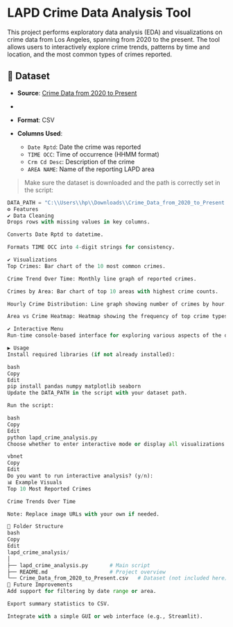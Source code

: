 # LAPD Crime Data Analysis Tool

This project performs exploratory data analysis (EDA) and visualizations on crime data from Los Angeles, spanning from 2020 to the present. The tool allows users to interactively explore crime trends, patterns by time and location, and the most common types of crimes reported.

## 📂 Dataset

- **Source**: [Crime Data from 2020 to Present](https://data.lacity.org/)

- 
- **Format**: CSV
- **Columns Used**:
  - `Date Rptd`: Date the crime was reported
  - `TIME OCC`: Time of occurrence (HHMM format)
  - `Crm Cd Desc`: Description of the crime
  - `AREA NAME`: Name of the reporting LAPD area

> Make sure the dataset is downloaded and the path is correctly set in the script:
```python
DATA_PATH = "C:\\Users\\hp\\Downloads\\Crime_Data_from_2020_to_Present.csv"
⚙️ Features
✔️ Data Cleaning
Drops rows with missing values in key columns.

Converts Date Rptd to datetime.

Formats TIME OCC into 4-digit strings for consistency.

✔️ Visualizations
Top Crimes: Bar chart of the 10 most common crimes.

Crime Trend Over Time: Monthly line graph of reported crimes.

Crimes by Area: Bar chart of top 10 areas with highest crime counts.

Hourly Crime Distribution: Line graph showing number of crimes by hour.

Area vs Crime Heatmap: Heatmap showing the frequency of top crime types across top LAPD areas.

✔️ Interactive Menu
Run-time console-based interface for exploring various aspects of the data without modifying the code.

▶️ Usage
Install required libraries (if not already installed):

bash
Copy
Edit
pip install pandas numpy matplotlib seaborn
Update the DATA_PATH in the script with your dataset path.

Run the script:

bash
Copy
Edit
python lapd_crime_analysis.py
Choose whether to enter interactive mode or display all visualizations automatically:

vbnet
Copy
Edit
Do you want to run interactive analysis? (y/n):
📊 Example Visuals
Top 10 Most Reported Crimes

Crime Trends Over Time

Note: Replace image URLs with your own if needed.

📁 Folder Structure
bash
Copy
Edit
lapd_crime_analysis/
│
├── lapd_crime_analysis.py       # Main script
├── README.md                    # Project overview
└── Crime_Data_from_2020_to_Present.csv   # Dataset (not included here)
🧠 Future Improvements
Add support for filtering by date range or area.

Export summary statistics to CSV.

Integrate with a simple GUI or web interface (e.g., Streamlit).
